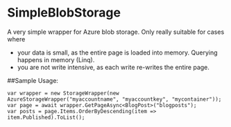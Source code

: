 # SimpleBlobStorage
A very simple wrapper for Azure blob storage. Only really suitable for cases where

- your data is small, as the entire page is loaded into memory. Querying happens in memory (Linq).
- you are not write intensive, as each write re-writes the entire page. 

##Sample Usage:

```
var wrapper = new StorageWrapper(new AzureStorageWrapper("myaccountname", "myaccountkey", "mycontainer"));
var page = await wrapper.GetPageAsync<BlogPost>("blogposts");
var posts = page.Items.OrderByDescending(item => item.Published).ToList();
```
